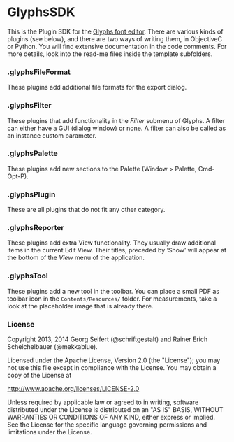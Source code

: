 # GlyphsSDK

This is the Plugin SDK for the [Glyphs font editor](http://glyphsapp.com/). There are various kinds of plugins (see below), and there are two ways of writing them, in ObjectiveC or Python. You will find extensive documentation in the code comments. For more details, look into the read-me files inside the template subfolders.

### .glyphsFileFormat

These plugins add additional file formats for the export dialog.

### .glyphsFilter

These plugins that add functionality in the *Filter* submenu of Glyphs. A filter can either have a GUI (dialog window) or none. A filter can also be called as an instance custom parameter.

### .glyphsPalette

These plugins add new sections to the Palette (Window > Palette, Cmd-Opt-P).

### .glyphsPlugin

These are all plugins that do not fit any other category.

### .glyphsReporter

These plugins add extra View functionality. They usually draw additional items in the current Edit View. Their titles, preceded by ‘Show’ will appear at the bottom of the *View* menu of the application.

### .glyphsTool

These plugins add a new tool in the toolbar. You can place a small PDF as toolbar icon in the `Contents/Resources/` folder. For measurements, take a look at the placeholder image that is already there.

### License

Copyright 2013, 2014 Georg Seifert (@schriftgestalt) and Rainer Erich Scheichelbauer (@mekkablue).

Licensed under the Apache License, Version 2.0 (the "License");
you may not use this file except in compliance with the License.
You may obtain a copy of the License at

http://www.apache.org/licenses/LICENSE-2.0

Unless required by applicable law or agreed to in writing, software
distributed under the License is distributed on an "AS IS" BASIS,
WITHOUT WARRANTIES OR CONDITIONS OF ANY KIND, either express or implied.
See the License for the specific language governing permissions and
limitations under the License.
